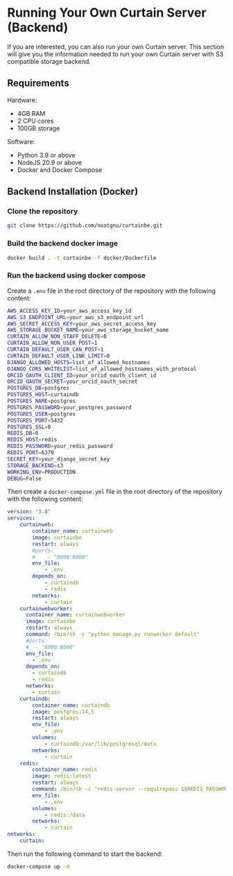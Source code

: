 # Running Your Own Curtain Server (Backend)

If you are interested, you can also run your own Curtain server. This section will give you the information needed to run
your own Curtain server with S3 compatible storage backend.

## Requirements

Hardware:
- 4GB RAM
- 2 CPU cores
- 100GB storage

Software:
- Python 3.9 or above
- NodeJS 20.9 or above
- Docker and Docker Compose

## Backend Installation (Docker)

### Clone the repository

```bash
git clone https://github.com/noatgnu/curtainbe.git
```

### Build the backend docker image

```bash
docker build . -t curtainbe -f docker/Dockerfile
```

### Run the backend using docker compose

Create a `.env` file in the root directory of the repository with the following content:

```bash
AWS_ACCESS_KEY_ID=your_aws_access_key_id
AWS_S3_ENDPOINT_URL=your_aws_s3_endpoint_url
AWS_SECRET_ACCESS_KEY=your_aws_secret_access_key
AWS_STORAGE_BUCKET_NAME=your_aws_storage_bucket_name
CURTAIN_ALLOW_NON_STAFF_DELETE=0
CURTAIN_ALLOW_NON_USER_POST=1
CURTAIN_DEFAULT_USER_CAN_POST=1
CURTAIN_DEFAULT_USER_LINK_LIMIT=0
DJANGO_ALLOWED_HOSTS=list_of_allowed_hostnames
DJANGO_CORS_WHITELIST=list_of_allowed_hostnames_with_protocol
ORCID_OAUTH_CLIENT_ID=your_orcid_oauth_client_id
ORCID_OAUTH_SECRET=your_orcid_oauth_secret
POSTGRES_DB=postgres
POSTGRES_HOST=curtaindb
POSTGRES_NAME=postgres
POSTGRES_PASSWORD=your_postgres_password
POSTGRES_USER=postgres
POSTGRES_PORT=5432
POSTGRES_SSL=0
REDIS_DB=0
REDIS_HOST=redis
REDIS_PASSWORD=your_redis_password
REDIS_PORT=6379
SECRET_KEY=your_django_secret_key
STORAGE_BACKEND=s3
WORKING_ENV=PRODUCTION
DEBUG=False
```

Then create a `docker-compose.yml` file in the root directory of the repository with the following content:

```yaml
version: "3.8"
services:
    curtainweb:
        container_name: curtainweb
        image: curtainbe
        restart: always
        #ports:
        #    - "8000:8000"
        env_file:
            - .env
        depends_on:
            - curtaindb
            - redis
        networks:
            - curtain
    curtainwebworker:
      container_name: curtainwebworker
      image: curtainbe
      restart: always
      command: /bin/sh -c "python manage.py runworker default"
      #ports:
      #  - "8000:8000"
      env_file:
        - .env
      depends_on:
        - curtaindb
        - redis
      networks:
        - curtain
    curtaindb:
        container_name: curtaindb
        image: postgres:14.5
        restart: always
        env_file:
            - .env
        volumes:
            - curtaindb:/var/lib/postgresql/data
        networks:
            - curtain
    redis:
        container_name: redis
        image: redis:latest
        restart: always
        command: /bin/sh -c "redis-server --requirepass $$REDIS_PASSWORD"
        env_file:
            - .env
        volumes:
            - redis:/data
        networks:
            - curtain
networks:
    curtain:    
```

Then run the following command to start the backend:

```bash
docker-compose up -d
```

